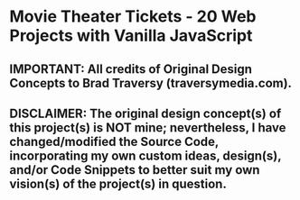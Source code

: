 # Movie Theater Tickets - 20 Web Projects with Vanilla JavaScript

## IMPORTANT: All credits of Original Design Concepts to Brad Traversy (traversymedia.com).

## DISCLAIMER: The original design concept(s) of this project(s) is NOT mine; nevertheless, I have changed/modified the Source Code, incorporating my own custom ideas, design(s), and/or Code Snippets to better suit my own vision(s) of the project(s) in question.